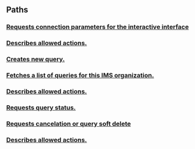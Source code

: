 
<a name="paths"></a>
## Paths

<a name="ref-connection_parameters-get"></a>
### [Requests connection parameters for the interactive interface](operations/connection_parameters_get.md#connection_parameters-get)

<a name="ref-connection_parameters-options"></a>
### [Describes allowed actions.](operations/connection_parameters_options.md#connection_parameters-options)

<a name="ref-queries-post"></a>
### [Creates new query.](operations/queries_post.md#queries-post)

<a name="ref-queries-get"></a>
### [Fetches a list of queries for this IMS organization.](operations/queries_get.md#queries-get)

<a name="ref-queries-options"></a>
### [Describes allowed actions.](operations/queries_options.md#queries-options)

<a name="ref-queries-queryid-get"></a>
### [Requests query status.](operations/queries_queryid_get.md#queries-queryid-get)

<a name="ref-queries-queryid-patch"></a>
### [Requests cancelation or query soft delete](operations/queries_queryid_patch.md#queries-queryid-patch)

<a name="ref-queries-queryid-options"></a>
### [Describes allowed actions.](operations/queries_queryid_options.md#queries-queryid-options)


